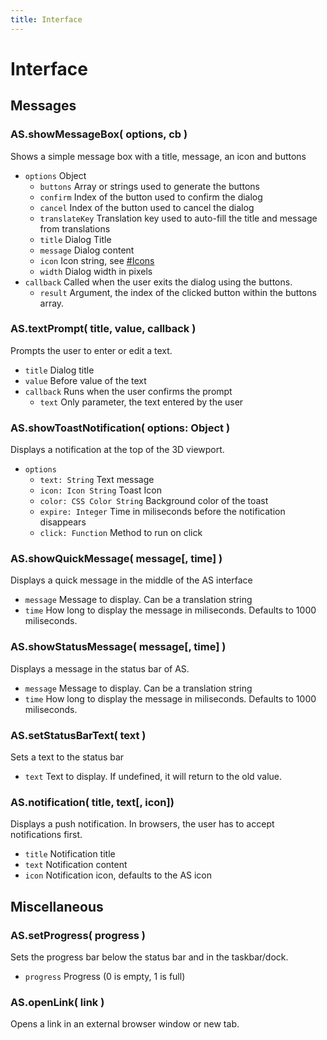 ```yaml
---
title: Interface
---
```


# Interface

## Messages

### AS.showMessageBox( options, cb )

Shows a simple message box with a title, message, an icon and buttons 

* `options` Object
	* `buttons` Array or strings used to generate the buttons
	* `confirm` Index of the button used to confirm the dialog
	* `cancel` Index of the button used to cancel the dialog
	* `translateKey` Translation key used to auto-fill the title and message from translations
	* `title` Dialog Title
	* `message` Dialog content
	* `icon` Icon string, see [#Icons](#icons)
	* `width` Dialog width in pixels
* `callback` Called when the user exits the dialog using the buttons.
	* `result` Argument, the index of the clicked button within the buttons array.


### AS.textPrompt( title, value, callback )

Prompts the user to enter or edit a text.

* `title` Dialog title
* `value` Before value of the text
* `callback` Runs when the user confirms the prompt
	* `text` Only parameter, the text entered by the user


### AS.showToastNotification( options: Object )

Displays a notification at the top of the 3D viewport.

* `options` 
	* `text: String` Text message
	* `icon: Icon String` Toast Icon
	* `color: CSS Color String` Background color of the toast
	* `expire: Integer` Time in miliseconds before the notification disappears
	* `click: Function` Method to run on click

### AS.showQuickMessage( message[, time] )

Displays a quick message in the middle of the AS interface

* `message` Message to display. Can be a translation string
* `time` How long to display the message in miliseconds. Defaults to 1000 miliseconds.

### AS.showStatusMessage( message[, time] )

Displays a message in the status bar of AS.

* `message` Message to display. Can be a translation string
* `time` How long to display the message in miliseconds. Defaults to 1000 miliseconds.

### AS.setStatusBarText( text )

Sets a text to the status bar

* `text` Text to display. If undefined, it will return to the old value.

### AS.notification( title, text[, icon])

Displays a push notification. In browsers, the user has to accept notifications first.

* `title` Notification title
* `text` Notification content
* `icon` Notification icon, defaults to the AS icon

## Miscellaneous

### AS.setProgress( progress )

Sets the progress bar below the status bar and in the taskbar/dock.

* `progress` Progress (0 is empty, 1 is full)

### AS.openLink( link )

Opens a link in an external browser window or new tab.
 


